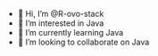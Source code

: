 - 👋 Hi, I’m @R-ovo-stack
- 👀 I’m interested in Java
- 🌱 I’m currently learning Java
- 💞️ I’m looking to collaborate on Java

<!---
R-ovo-stack/R-ovo-stack is a ✨ special ✨ repository because its `README.md` (this file) appears on your GitHub profile.
You can click the Preview link to take a look at your changes.
--->
